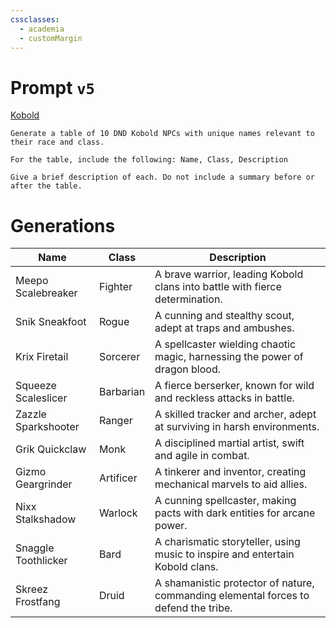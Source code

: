 ```yaml
---
cssclasses:
  - academia
  - customMargin
---
```

# Prompt ``v5``
[Kobold](file:///D:\Documents\Notes\DND\DND\Quartz\DM\Homebrew\Sapient\Kobold)
```
Generate a table of 10 DND Kobold NPCs with unique names relevant to their race and class.

For the table, include the following: Name, Class, Description

Give a brief description of each. Do not include a summary before or after the table.
```

# Generations

| Name                | Class     | Description                                                                         |
| ------------------- | --------- | ----------------------------------------------------------------------------------- |
| Meepo Scalebreaker  | Fighter   | A brave warrior, leading Kobold clans into battle with fierce determination.        |
| Snik Sneakfoot      | Rogue     | A cunning and stealthy scout, adept at traps and ambushes.                          |
| Krix Firetail       | Sorcerer  | A spellcaster wielding chaotic magic, harnessing the power of dragon blood.         |
| Squeeze Scaleslicer | Barbarian | A fierce berserker, known for wild and reckless attacks in battle.                  |
| Zazzle Sparkshooter | Ranger    | A skilled tracker and archer, adept at surviving in harsh environments.             |
| Grik Quickclaw      | Monk      | A disciplined martial artist, swift and agile in combat.                            |
| Gizmo Geargrinder   | Artificer | A tinkerer and inventor, creating mechanical marvels to aid allies.                 |
| Nixx Stalkshadow    | Warlock   | A cunning spellcaster, making pacts with dark entities for arcane power.            |
| Snaggle Toothlicker | Bard      | A charismatic storyteller, using music to inspire and entertain Kobold clans.       |
| Skreez Frostfang    | Druid     | A shamanistic protector of nature, commanding elemental forces to defend the tribe. |